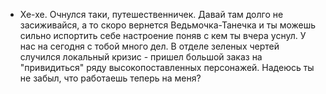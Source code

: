 - Хе-хе. Очнулся таки, путешественничек. Давай там долго не засиживайся, а то скоро вернется Ведьмочка-Танечка и ты можешь
сильно испортить себе настроение поняв с кем ты вчера уснул. У нас на сегодня с тобой много дел. В отделе зеленых чертей 
случился локальный кризис - пришел большой заказ на "привидиться" ряду высокопоставленных персонажей. 
Надеюсь ты не забыл, что работаешь теперь на меня?

